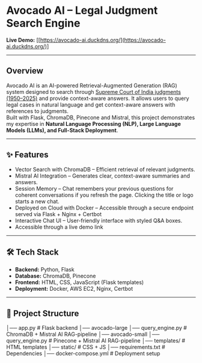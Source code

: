 # Avocado AI – Legal Judgment Search Engine

**Live Demo:** [[https://avocado-ai.duckdns.org/](https://avocado-ai.duckdns.org/)]

---

## Overview
Avocado AI is an AI-powered Retrieval-Augmented Generation (RAG) system designed to search through [Supreme Court of India judgments (1950–2025)](https://www.kaggle.com/datasets/adarshsingh0903/legal-dataset-sc-judgments-india-19502024) and provide context-aware answers. It allows users to query legal cases in natural language and get context-aware answers with references to judgments.  
Built with Flask, ChromaDB, Pinecone and Mistral, this project demonstrates my expertise in **Natural Language Processing (NLP), Large Language Models (LLMs), and Full-Stack Deployment**.

---

## ✨ Features
* Vector Search with ChromaDB – Efficient retrieval of relevant judgments.
* Mistral AI Integration – Generates clear, context-aware summaries and answers.
* Session Memory – Chat remembers your previous questions for coherent conversations if you refresh the page. Clicking the title or logo starts a new chat.
* Deployed on Cloud with Docker – Accessible through a secure endpoint served via Flask + Nginx + Certbot
* Interactive Chat UI – User-friendly interface with styled Q&A boxes.
* Accessible through a live demo link  

---

## 🛠 Tech Stack
- **Backend:** Python, Flask  
- **Database:** ChromaDB, Pinecone
- **Frontend:** HTML, CSS, JavaScript (Flask templates)  
- **Deployment:** Docker, AWS EC2, Nginx, Certbot  

---

## 📂 Project Structure
│── app.py                # Flask backend
│── avocado-large
    │── query_engine.py      # ChromaDB + Mistral AI RAG-pipeline
│── avocado-small
    │── query_engine.py      # Pinecone + Mistral AI RAG-pipeline
│── templates/            # HTML templates
│── static/               # CSS + JS
│── requirements.txt      # Dependencies
│── docker-compose.yml    # Deployment setup
